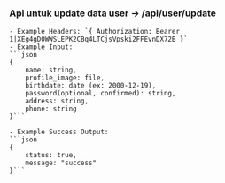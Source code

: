 ### Api untuk update data user -> /api/user/update
    - Example Headers: `{ Authorization: Bearer 1|XEg4gD0WWSLEPK2CBq4LTCjsVpski2FFEvnDX72B }`
    - Example Input: 
    ```json
    { 
        name: string,
        profile_image: file,
        birthdate: date (ex: 2000-12-19),
        password(optional, confirmed): string,
        address: string,
        phone: string 
    }```
    
    - Example Success Output: 
    ```json
    { 
        status: true, 
        message: "success"
    }```
